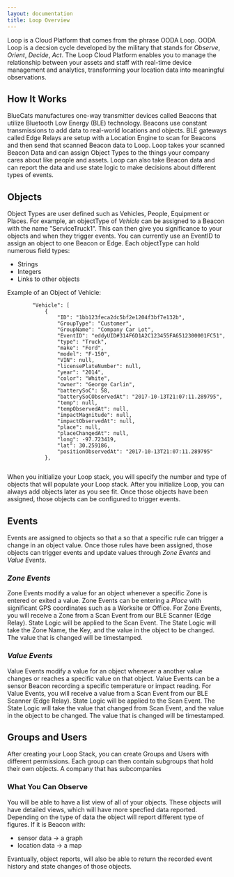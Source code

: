 ```yaml
---
layout: documentation
title: Loop Overview
---
```


Loop is a Cloud Platform that comes from the phrase OODA Loop. OODA Loop is a decsion cycle developed by the military that stands for *Observe*, *Orient*, *Decide*, *Act*. The Loop Cloud Platform enables you to manage the relationship between your assets and staff with real-time device management and analytics, transforming your location data into meaningful observations. 


## How It Works
BlueCats manufactures one-way transmitter devices called Beacons that utilize Bluetooth Low Energy (BLE) technology. Beacons use constant transmissions to add data to real-world locations and objects. BLE gateways called Edge Relays are setup with a Location Engine to scan for Beacons and then send that scanned Beacon data to Loop. Loop takes your scanned Beacon Data and can assign Object Types to the things your company cares about like people and assets. Loop can also take Beacon data and can report the data and use state logic to make decisions about different types of events.

## Objects
Object Types are user defined such as Vehicles, People, Equipment or Places. For example, an objectType of *Vehicle* can be assigned to a Beacon with the name "ServiceTruck1". This can then give you significance to your objects and when they trigger events. You can currently use an EventID to assign an object to one Beacon or Edge. Each objectType can hold numerous field types:

- Strings 
- Integers 
- Links to other objects

Example of an Object of Vehicle: 

```
        "Vehicle": [
            {
                "ID": "1bb123feca2dc5bf2e1204f3bf7e132b",
                "GroupType": "Customer",
                "GroupName": "Company Car Lot",
                "EventID": "eddyUID#314F6D1A2C123455FA6512300001FC51",
                "type": "Truck",
                "make": "Ford",
                "model": "F-150",
                "VIN": null,
                "licensePlateNumber": null,
                "year": "2014",
                "color": "White",
                "owner": "George Carlin",
                "batterySoC": 58,
                "batterySoCObservedAt": "2017-10-13T21:07:11.289795",
                "temp": null,
                "tempObservedAt": null,
                "impactMagnitude": null,
                "impactObservedAt": null,
                "place": null,
                "placeChangedAt": null,
                "long": -97.723419,
                "lat": 30.259186,
                "positionObservedAt": "2017-10-13T21:07:11.289795"
            },
 
```


When you initialize your Loop stack, you will specify the number and type of objects that will populate your Loop stack. After you initialize Loop, you can always add objects later as you see fit. Once those objects have been assigned, those objects can be configured to trigger events. 

## Events

Events are assigned to objects so that a so that a specific rule can trigger a change in an object value. Once those rules have been assigned, those objects can trigger events and update values through *Zone Events* and *Value Events*. 

### *Zone Events* 
Zone Events modify a value for an object whenever a specific Zone is entered or exited a value. Zone Events can be entering a *Place* with significant GPS coordinates such as a Worksite or Office. For Zone Events, you will receive a Zone from a Scan Event from our BLE Scanner (Edge Relay). State Logic will be applied to the Scan Event. The State Logic will take the Zone Name, the Key, and the value in the object to be changed. The value that is changed will be timestamped. 

### *Value Events* 
Value Events modify a value for an object whenever a another value changes or reaches a specific value on that object. Value Events can be a sensor Beacon recording a specific temperature or impact reading. For Value Events, you will receive a value from a Scan Event from our BLE Scanner (Edge Relay). State Logic will be applied to the Scan Event. The State Logic will take the value that changed from Scan Event, and the value in the object to be changed. The value that is changed will be timestamped. 

## Groups and Users
After creating your Loop Stack, you can create Groups and Users with different permissions. Each group can then contain subgroups that hold their own objects. A company that has subcompanies  

### What You Can Observe
You will be able to have a list view of all of your objects. These objects will have detailed views, which will have more specfied data reported. Depending on the type of data the object will report different type of figures. 
If it is Beacon with:

- sensor data -> a graph
- location data -> a map

Evantually, object reports, will also be able to return the recorded event history and state changes of those objects. 

<!---
- Events
	- Heartbeat
	- Scan
- Where's Ronaldo? 
--->




































